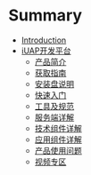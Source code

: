 # Summary

* [Introduction](README.md)
* [iUAP开发平台](articles/iuap-develop/REAEME.md)
  * [产品简介]()
  * [获取指南](articles/iuap-develop/2-获取指南/README.md)
  * [安装盘说明](articles/iuap-develop/3-安装盘说明/README.md)
  * [快速入门](articles/iuap-develop/4-快速入门/README.md)
  * [工具及规范](articles/iuap-develop/5-工具及规范/README.md)
  * [服务端详解](articles/iuap-develop/7-服务端详解/README.md)
  * [技术组件详解](articles/iuap-develop/9-技术组件详解/README.md)
  * [应用组件详解]()
  * [产品使用问题]()
  * [视频专区]()

